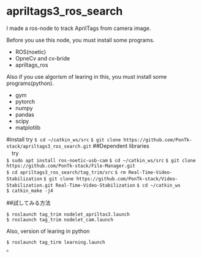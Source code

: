 # apriltags3_ros_search
I made a ros-node to track AprilTags from camera image.

Before you use this node, you must install some programs.
  * ROS(noetic)
  * OpneCv and cv-bride
  * apriltags_ros

Also if you use algorism of learing in this, you must install some programs(python).
  * gym
  * pytorch
  * numpy
  * pandas
  * scipy
  * matplotlib
  
#install
  try
  `$ cd ~/catkin_ws/src`
  `$ git clone https://github.com/PonTk-stack/apriltags3_ros_search.git`
##Dependent libraries  
　try  
  `$ sudo apt install ros-noetic-usb-cam`
  `$ cd ~/catkin_ws/src`
  `$ git clone https://github.com/PonTk-stack/File-Manager.git`  
  `$ cd apriltags3_ros_search/tag_trim/src`
  `$ rm Real-Time-Video-Stabilization`
  `$ git clone https://github.com/PonTk-stack/Video-Stabilization.git Real-Time-Video-Stabilization`
  `$ cd ~/catkin_ws`  
  `$ catkin_make -j4`  

##試してみる方法 

  `$ roslaunch tag_trim nodelet_apriltas3.launch`  
  `$ roslaunch tag_trim nodelet_cam.launch`  
   
  Also, version of learing in python  
  
  `$ roslaunch tag_tirm learning.launch`  
。

